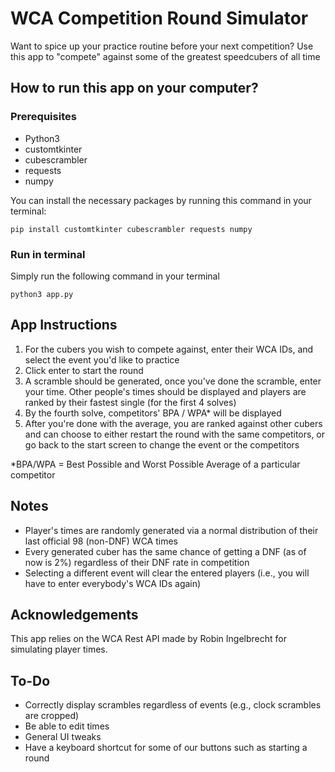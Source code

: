 # WCA Competition Round Simulator

Want to spice up your practice routine before your next competition? Use this app to "compete" against some of the greatest speedcubers of all time

## How to run this app on your computer?

### Prerequisites

- Python3
- customtkinter
- cubescrambler
- requests
- numpy

You can install the necessary packages by running this command in your terminal:

`pip install customtkinter cubescrambler requests numpy`

### Run in terminal

Simply run the following command in your terminal

`python3 app.py`

## App Instructions

1. For the cubers you wish to compete against, enter their WCA IDs, and select the event you'd like to practice
2. Click enter to start the round
3. A scramble should be generated, once you've done the scramble, enter your time. Other people's times should be displayed and players are ranked by their fastest single (for the first 4 solves)
4. By the fourth solve, competitors' BPA / WPA* will be displayed
5. After you're done with the average, you are ranked against other cubers and can choose to either restart the round with the same competitors, or go back to the start screen to change the event or the competitors

*BPA/WPA = Best Possible and Worst Possible Average of a particular competitor

## Notes

- Player's times are randomly generated via a normal distribution of their last official 98 (non-DNF) WCA times
- Every generated cuber has the same chance of getting a DNF (as of now is 2%) regardless of their DNF rate in competition
- Selecting a different event will clear the entered players (i.e., you will have to enter everybody's WCA IDs again)

## Acknowledgements

This app relies on the WCA Rest API made by Robin Ingelbrecht for simulating player times.

## To-Do

- Correctly display scrambles regardless of events (e.g., clock scrambles are cropped)
- Be able to edit times
- General UI tweaks
- Have a keyboard shortcut for some of our buttons such as starting a round


